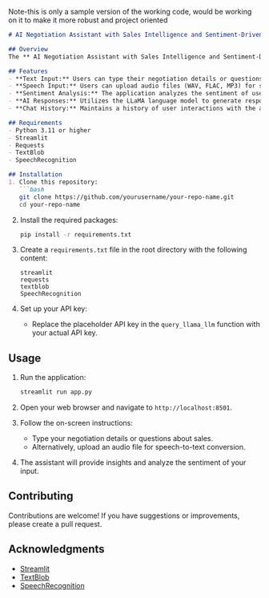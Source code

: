 Note-this is only a sample version of the working code, would be working on it to make it more robust and project oriented

```markdown
# AI Negotiation Assistant with Sales Intelligence and Sentiment-Driven Deal tools

## Overview
The ** AI Negotiation Assistant with Sales Intelligence and Sentiment-Driven Deal tools** is a web application that utilizes AI to provide insights and strategies for successful negotiations based on user inputs. It supports both text and speech inputs and analyzes the sentiment of user queries.

## Features
- **Text Input:** Users can type their negotiation details or questions.
- **Speech Input:** Users can upload audio files (WAV, FLAC, MP3) for speech-to-text conversion.
- **Sentiment Analysis:** The application analyzes the sentiment of user inputs and provides a sentiment score.
- **AI Responses:** Utilizes the LLaMA language model to generate responses based on user queries.
- **Chat History:** Maintains a history of user interactions with the assistant.

## Requirements
- Python 3.11 or higher
- Streamlit
- Requests
- TextBlob
- SpeechRecognition

## Installation
1. Clone this repository:
   ```bash
   git clone https://github.com/yourusername/your-repo-name.git
   cd your-repo-name
   ```
   
2. Install the required packages:
   ```bash
   pip install -r requirements.txt
   ```

3. Create a `requirements.txt` file in the root directory with the following content:
   ```
   streamlit
   requests
   textblob
   SpeechRecognition
   ```

4. Set up your API key:
   - Replace the placeholder API key in the `query_llama_llm` function with your actual API key.

## Usage
1. Run the application:
   ```bash
   streamlit run app.py
   ```

2. Open your web browser and navigate to `http://localhost:8501`.

3. Follow the on-screen instructions:
   - Type your negotiation details or questions about sales.
   - Alternatively, upload an audio file for speech-to-text conversion.

4. The assistant will provide insights and analyze the sentiment of your input.

## Contributing
Contributions are welcome! If you have suggestions or improvements, please create a pull request.

## Acknowledgments
- [Streamlit](https://streamlit.io/)
- [TextBlob](https://textblob.readthedocs.io/en/dev/)
- [SpeechRecognition](https://pypi.org/project/SpeechRecognition/)
